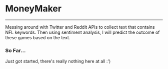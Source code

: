 # MoneyMaker
---
Messing around with Twitter and Reddit APIs to collect text that contains NFL keywords. Then using sentiment analysis, I will predict the outcome of these games based on the text. 

### So Far...
Just got started, there's really nothing here at all :')